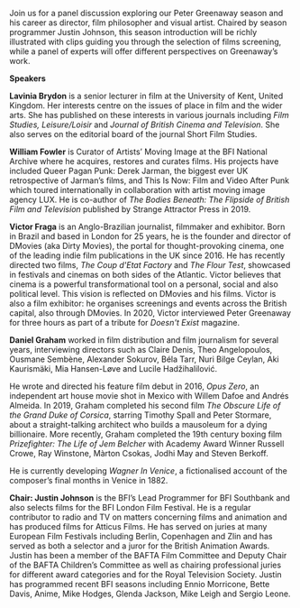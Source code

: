 

Join us for a panel discussion exploring our Peter Greenaway season and his career as director, film philosopher and visual artist. Chaired by season programmer Justin Johnson, this season introduction will be richly illustrated with clips guiding you through the selection of films screening, while a panel of experts will offer different perspectives on Greenaway’s work.  

**Speakers**  

**Lavinia Brydon** is a senior lecturer in film at the University of Kent, United Kingdom. Her interests centre on the issues of place in film and the wider arts. She has published on these interests in various journals including _Film Studies, Leisure/Loisir_ and _Journal of British Cinema and Television_. She also serves on the editorial board of the journal Short Film Studies.

**William Fowler** is Curator of Artists’ Moving Image at the BFI National Archive where he acquires, restores and curates films. His projects have included Queer Pagan Punk: Derek Jarman, the biggest ever UK retrospective of Jarman’s films, and This Is Now: Film and Video After Punk which toured internationally in collaboration with artist moving image agency LUX. He is co-author of _The Bodies Beneath: The Flipside of British Film and Television_ published by Strange Attractor Press in 2019.

**Victor Fraga** is an Anglo-Brazilian journalist, filmmaker and exhibitor. Born in Brazil and based in London for 25 years, he is the founder and director of DMovies (aka Dirty Movies), the portal for thought-provoking cinema, one of the leading indie film publications in the UK since 2016. He has recently directed two films, _The Coup d'Etat Factory_ and _The Flour Test_, showcased in festivals and cinemas on both sides of the Atlantic. Victor believes that cinema is a powerful transformational tool on a personal, social and also political level. This vision is reflected on DMovies and his films. Victor is also a film exhibitor: he organises screenings and events across the British capital, also through DMovies. In 2020, Victor interviewed Peter Greenaway for three hours as part of a tribute for _Doesn't Exist_ magazine.

**Daniel Graham** worked in film distribution and film journalism for several years, interviewing directors such as Claire Denis, Theo Angelopoulos, Ousmane Sembène, Alexander Sokurov, Béla Tarr, Nuri Bilge Ceylan, Aki Kaurismäki, Mia Hansen-Løve and Lucile Hadžihalilović.

He wrote and directed his feature film debut in 2016, _Opus Zero_, an independent art house movie shot in Mexico with Willem Dafoe and Andrés Almeida. In 2019, Graham completed his second film _The Obscure Life of the Grand Duke of Corsica_, starring Timothy Spall and Peter Stormare, about a straight-talking architect who builds a mausoleum for a dying billionaire. More recently, Graham completed the 19th century boxing film _Prizefighter: The Life of Jem Belcher_ with Academy Award Winner Russell Crowe, Ray Winstone, Màrton Csokas, Jodhi May and Steven Berkoff.

He is currently developing _Wagner In Venice_, a fictionalised account of the composer’s final months in Venice in 1882.

**Chair: Justin Johnson** is the BFI’s Lead Programmer for BFI Southbank and also selects films for the BFI London Film Festival. He is a regular contributor to radio and TV on matters concerning films and animation and has produced films for Atticus Films. He has served on juries at many European Film Festivals including Berlin, Copenhagen and Zlin and has served as both a selector and a juror for the British Animation Awards. Justin has been a member of the BAFTA Film Committee and Deputy Chair of the BAFTA Children’s Committee as well as chairing professional juries for different award categories and for the Royal Television Society. Justin has programmed recent BFI seasons including Ennio Morricone, Bette Davis, Anime, Mike Hodges, Glenda Jackson, Mike Leigh and Sergio Leone.
<!--stackedit_data:
eyJoaXN0b3J5IjpbODg1NTQ2MTUyXX0=
-->